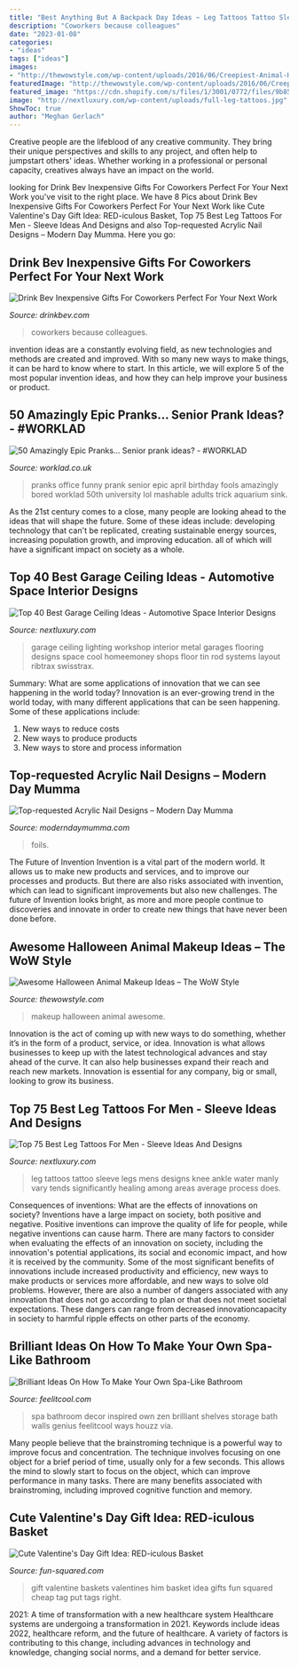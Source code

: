 ```yaml
---
title: "Best Anything But A Backpack Day Ideas ~ Leg Tattoos Tattoo Sleeve Legs Mens Designs Knee Ankle Water Manly Vary Tends Significantly Healing Among Areas Average Process Does"
description: "Coworkers because colleagues"
date: "2023-01-08"
categories:
- "ideas"
tags: ["ideas"]
images:
- "http://thewowstyle.com/wp-content/uploads/2016/06/Creepiest-Animal-Halloween-Makeup.jpg"
featuredImage: "http://thewowstyle.com/wp-content/uploads/2016/06/Creepiest-Animal-Halloween-Makeup.jpg"
featured_image: "https://cdn.shopify.com/s/files/1/3001/0772/files/9b85c1aa-5997-495c-9318-efaa0d1e913c_480x480.jpg?v=1605903116"
image: "http://nextluxury.com/wp-content/uploads/full-leg-tattoos.jpg"
ShowToc: true
author: "Meghan Gerlach"
---
```



Creative people are the lifeblood of any creative community. They bring their unique perspectives and skills to any project, and often help to jumpstart others' ideas. Whether working in a professional or personal capacity, creatives always have an impact on the world.

	

		
looking for Drink Bev Inexpensive Gifts For Coworkers Perfect For Your Next Work you've visit to the right place. We have 8 Pics about Drink Bev Inexpensive Gifts For Coworkers Perfect For Your Next Work like Cute Valentine&#039;s Day Gift Idea: RED-iculous Basket, Top 75 Best Leg Tattoos For Men - Sleeve Ideas And Designs and also Top-requested Acrylic Nail Designs – Modern Day Mumma. Here you go:
		
    
## Drink Bev Inexpensive Gifts For Coworkers Perfect For Your Next Work

<img loading=lazy src="https://cdn.shopify.com/s/files/1/3001/0772/files/9b85c1aa-5997-495c-9318-efaa0d1e913c_480x480.jpg?v=1605903116" onerror="this.onerror=null;this.src='https://tse4.mm.bing.net/th?id=OIP.9VBf2L0967GrmmXQ2wvsqAHaE8&amp;pid=15.1';" alt="Drink Bev Inexpensive Gifts For Coworkers Perfect For Your Next Work">

_Source: drinkbev.com_

>coworkers because colleagues. 

	

invention ideas are a constantly evolving field, as new technologies and methods are created and improved. With so many new ways to make things, it can be hard to know where to start. In this article, we will explore 5 of the most popular invention ideas, and how they can help improve your business or product.

    
## 50 Amazingly Epic Pranks... Senior Prank Ideas? - #WORKLAD

<img loading=lazy src="https://worklad.co.uk/wp-content/uploads/2015/01/3887170115583768431.jpg" onerror="this.onerror=null;this.src='https://tse3.mm.bing.net/th?id=OIP.YEVjD1ZrigyK6Il-k0YRBwHaLH&amp;pid=15.1';" alt="50 Amazingly Epic Pranks... Senior prank ideas? - #WORKLAD">

_Source: worklad.co.uk_

>pranks office funny prank senior epic april birthday fools amazingly bored worklad 50th university lol mashable adults trick aquarium sink. 

	

As the 21st century comes to a close, many people are looking ahead to the ideas that will shape the future. Some of these ideas include: developing technology that can't be replicated, creating sustainable energy sources, increasing population growth, and improving education. all of which will have a significant impact on society as a whole.

    
## Top 40 Best Garage Ceiling Ideas - Automotive Space Interior Designs

<img loading=lazy src="http://nextluxury.com/wp-content/uploads/metal-sheeting-ideas-for-garage-ceiligns.jpg" onerror="this.onerror=null;this.src='https://tse4.mm.bing.net/th?id=OIP.zk3PUcTe2r2DH_3dTmxeEQHaFj&amp;pid=15.1';" alt="Top 40 Best Garage Ceiling Ideas - Automotive Space Interior Designs">

_Source: nextluxury.com_

>garage ceiling lighting workshop interior metal garages flooring designs space cool homeemoney shops floor tin rod systems layout ribtrax swisstrax. 

	

Summary: What are some applications of innovation that we can see happening in the world today?
Innovation is an ever-growing trend in the world today, with many different applications that can be seen happening. Some of these applications include: 
1. New ways to reduce costs 
2. New ways to produce products 
3. New ways to store and process information 

    
## Top-requested Acrylic Nail Designs – Modern Day Mumma

<img loading=lazy src="https://moderndaymumma.com/wp-content/uploads/e47d706aa2bbd8f80785ea753a9fff06.jpg" onerror="this.onerror=null;this.src='https://tse1.mm.bing.net/th?id=OIP.NLzISQSTZ5f7dwVrEpLPgwHaHa&amp;pid=15.1';" alt="Top-requested Acrylic Nail Designs – Modern Day Mumma">

_Source: moderndaymumma.com_

>foils. 

	

The Future of Invention
Invention is a vital part of the modern world. It allows us to make new products and services, and to improve our processes and products. But there are also risks associated with invention, which can lead to significant improvements but also new challenges. The future of Invention looks bright, as more and more people continue to discoveries and innovate in order to create new things that have never been done before.

    
## Awesome Halloween Animal Makeup Ideas – The WoW Style

<img loading=lazy src="http://thewowstyle.com/wp-content/uploads/2016/06/Creepiest-Animal-Halloween-Makeup.jpg" onerror="this.onerror=null;this.src='https://tse2.mm.bing.net/th?id=OIP.xyvvzGQWD5OSVsAdSDx8AQHaNJ&amp;pid=15.1';" alt="Awesome Halloween Animal Makeup Ideas – The WoW Style">

_Source: thewowstyle.com_

>makeup halloween animal awesome. 

	

Innovation is the act of coming up with new ways to do something, whether it’s in the form of a product, service, or idea. Innovation is what allows businesses to keep up with the latest technological advances and stay ahead of the curve. It can also help businesses expand their reach and reach new markets. Innovation is essential for any company, big or small, looking to grow its business.

    
## Top 75 Best Leg Tattoos For Men - Sleeve Ideas And Designs

<img loading=lazy src="http://nextluxury.com/wp-content/uploads/full-leg-tattoos.jpg" onerror="this.onerror=null;this.src='https://tse4.mm.bing.net/th?id=OIP.ANEEu2F2AkgrAQ3qd9RPBQHaHa&amp;pid=15.1';" alt="Top 75 Best Leg Tattoos For Men - Sleeve Ideas And Designs">

_Source: nextluxury.com_

>leg tattoos tattoo sleeve legs mens designs knee ankle water manly vary tends significantly healing among areas average process does. 

	

Consequences of inventions: What are the effects of innovations on society?
Inventions have a large impact on society, both positive and negative. Positive inventions can improve the quality of life for people, while negative inventions can cause harm. There are many factors to consider when evaluating the effects of an innovation on society, including the innovation's potential applications, its social and economic impact, and how it is received by the community. Some of the most significant benefits of innovations include increased productivity and efficiency, new ways to make products or services more affordable, and new ways to solve old problems. However, there are also a number of dangers associated with any innovation that does not go according to plan or that does not meet societal expectations. These dangers can range from decreased innovationcapacity in society to harmful ripple effects on other parts of the economy.

    
## Brilliant Ideas On How To Make Your Own Spa-Like Bathroom

<img loading=lazy src="http://feelitcool.com/wp-content/uploads/2016/01/spa-like-interior.jpg" onerror="this.onerror=null;this.src='https://tse3.mm.bing.net/th?id=OIP.HFGb12br9sv3i6JCPWt2EAHaJ3&amp;pid=15.1';" alt="Brilliant Ideas On How To Make Your Own Spa-Like Bathroom">

_Source: feelitcool.com_

>spa bathroom decor inspired own zen brilliant shelves storage bath walls genius feelitcool ways houzz via. 

	

Many people believe that the brainstroming technique is a powerful way to improve focus and concentration. The technique involves focusing on one object for a brief period of time, usually only for a few seconds. This allows the mind to slowly start to focus on the object, which can improve performance in many tasks. There are many benefits associated with brainstroming, including improved cognitive function and memory.

    
## Cute Valentine&#039;s Day Gift Idea: RED-iculous Basket

<img loading=lazy src="https://i1.wp.com/fun-squared.com/wp-content/uploads/2018/01/Valentines-Gift-Tag.jpg?resize=1200%2C1659&amp;ssl=1" onerror="this.onerror=null;this.src='https://tse3.mm.bing.net/th?id=OIP.h_uRhEuOGyIarA_HmE_nNQHaKP&amp;pid=15.1';" alt="Cute Valentine&#039;s Day Gift Idea: RED-iculous Basket">

_Source: fun-squared.com_

>gift valentine baskets valentines him basket idea gifts fun squared cheap tag put tags right. 

	

2021: A time of transformation with a new healthcare system
Healthcare systems are undergoing a transformation in 2021. Keywords include ideas 2022, healthcare reform, and the future of healthcare. A variety of factors is contributing to this change, including advances in technology and knowledge, changing social norms, and a demand for better service.

